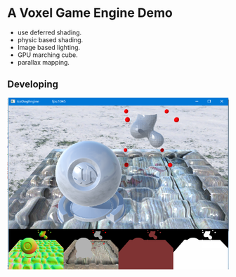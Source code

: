 # A Voxel Game Engine Demo

* use deferred shading.
* physic based shading.
* Image based lighting.
* GPU marching cube.
* parallax mapping.

## Developing

![alt tag](current.png)